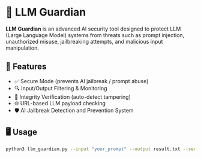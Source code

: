 # 🔐 LLM Guardian

**LLM Guardian** is an advanced AI security tool designed to protect LLM (Large Language Model) systems from threats such as prompt injection, unauthorized misuse, jailbreaking attempts, and malicious input manipulation.

## 🚀 Features

- ✅ Secure Mode (prevents AI jailbreak / prompt abuse)
- 🔍 Input/Output Filtering & Monitoring
- 🔐 Integrity Verification (auto-detect tampering)
- 🌐 URL-based LLM payload checking
- 🛡️ AI Jailbreak Detection and Prevention System

## 🖥️ Usage

```bash
python3 llm_guardian.py --input "your_prompt" --output result.txt --secure-mode --url "https://example.com"
